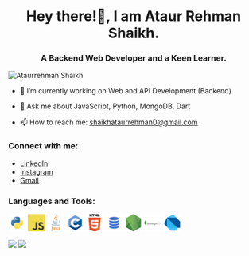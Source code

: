 <h1 align="center">Hey there!👋, I am Ataur Rehman Shaikh.</h1>
<h3 align="center">A Backend Web Developer and a Keen Learner.</h3>
<p align="left"> <img src="https://komarev.com/ghpvc/?username=Sk-Ataurrehman" alt="Ataurrehman Shaikh " /> </p>

- 🔭 I’m currently working on Web and API Development (Backend)

- 💬 Ask me about JavaScript, Python, MongoDB, Dart

- 📫 How to reach me: shaikhataurrehman0@gmail.com

### Connect with me:

- [LinkedIn](https://www.linkedin.com/in/ataurrehman-shaikh/)
- [Instagram](https://www.instagram.com/sk_ataurrehman/)
- [Gmail](mailto:shaikhataurrehman0@gmail.com)

### Languages and Tools:

<p>
<img height="35" src="https://raw.githubusercontent.com/github/explore/80688e429a7d4ef2fca1e82350fe8e3517d3494d/topics/python/python.png">

<img height="35" src="https://raw.githubusercontent.com/github/explore/80688e429a7d4ef2fca1e82350fe8e3517d3494d/topics/javascript/javascript.png">

<img height="35" src="https://raw.githubusercontent.com/github/explore/80688e429a7d4ef2fca1e82350fe8e3517d3494d/topics/java/java.png">

<img height="35" src="https://raw.githubusercontent.com/github/explore/80688e429a7d4ef2fca1e82350fe8e3517d3494d/topics/c/c.png">

<img height="35" src="https://raw.githubusercontent.com/github/explore/80688e429a7d4ef2fca1e82350fe8e3517d3494d/topics/html/html.png">

<img height="35" src="https://raw.githubusercontent.com/github/explore/80688e429a7d4ef2fca1e82350fe8e3517d3494d/topics/sql/sql.png">

<img height="35" src="https://raw.githubusercontent.com/github/explore/80688e429a7d4ef2fca1e82350fe8e3517d3494d/topics/nodejs/nodejs.png">

<img height="35" src="https://raw.githubusercontent.com/github/explore/80688e429a7d4ef2fca1e82350fe8e3517d3494d/topics/mongodb/mongodb.png">
 
<img height="35" src="https://raw.githubusercontent.com/github/explore/80688e429a7d4ef2fca1e82350fe8e3517d3494d/topics/dart/dart.png">
</p>

<img src="https://github-readme-stats.vercel.app/api?username=Sk-Ataurrehman&count_private=true&&show_icons=true&hide_border=false&title_color=ffffff&text_color=daf7dc&icon_color=bb2acf&bg_color=191919">

<img src="https://github-readme-stats.vercel.app/api/top-langs/?username=Sk-Ataurrehman&layout=compact&hide_border=false&title_color=ffffff&text_color=daf7dc&icon_color=bb2acf&bg_color=191919">
